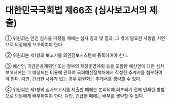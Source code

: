 # 대한민국국회법 제66조 (심사보고서의 제출)

① 위원회는 안건 심사를 마쳤을 때에는 심사 경과 및 결과, 그 밖에 필요한 사항을 서면으로 의장에게 보고하여야 한다.  

② 위원회는 제1항의 보고서를 의안정보시스템에 등록하여야 한다.  

③ 예산안, 기금운용계획안 또는 정부의 재정운영계획 등을 포함한 예산안에 대한 심사보고서에는 그 예상되는 비용에 관하여 국회예산정책처에서 작성한 추계서를 첨부하여야 한다. 다만, 긴급한 사유가 있는 경우 위원회는 추계서를 생략할 수 있다.  

④ 위원회는 제1항의 심사보고서를 제출할 때에는 본회의에 회부되기 전에 인쇄한 방법으로 의원에게 배부하여야 한다. 다만, 긴급한 때에는 배부를 생략할 수 있다.
